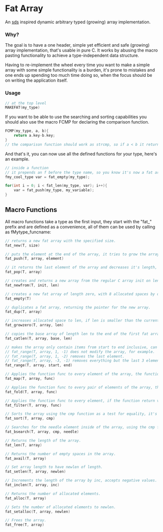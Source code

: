 Fat Array
===
An [sds](https://github.com/antirez/sds) inspired dynamic arbitrary typed (growing) array implementation.

### Why?
The goal is to have a one header, simple yet efficient and safe (growing) array implementation, that's usable in pure C. It works by abusing the macro pasting functionality to achieve a type-independent data structure.

Having to re-implement the wheel every time you want to make a simple array with some simple functionality is a burden, it's prone to mistakes and one ends up spending too much time doing so, when the focus should be on writing the application itself.

### Usage
```c
// at the top level
MAKEFAT(my_type)

```
If you want to be able to use the searching and sorting capabilities you should also use the macro FCMP for declaring the comparison function.
```c
FCMP(my_type, a, b){
	return a.key-b.key;
}
// the comparison function should work as strcmp, so if a < b it returns less than 1, if a == b it returns 0, and if a > b it returns more than 1
```

And that's it, you can now use all the defined functions for your type, here's an example.

```c
// inside a function
// it prepends an f before the type name, so you know it's now a fat array, or fat pointer array
fmy_cool_type var = fat_empty(my_type);

for(int i = 0; i < fat_len(my_type, var); i++){
	var = fat_push(my_type, my_variable);
}

```

## Macro Functions
All macro functions take a type as the first input, they start with the "fat\_" prefix and are defined as a convenience, all of them can be used by calling as fMytype\_funcname:

```c
// returns a new fat array with the specified size.
fat_new(T, size)

// puts the element at the end of the array, it tries to grow the array if there is not enough space at the end of the array, so the function returns a pointer, and should be used as arr = fat_push(type, arr, element).
fat_push(T, array, element)

// it returns the last element of the array and decreases it's length, returns (T){0} if the array is empty.
fat_pop(T, array)

// creates and returns a new array from the regular C array init on length len.
fat_newfrom(T, init, len)

// creates a new fat array of length zero, with 8 allocated spaces by default.
fat_empty(T)

// duplicates a fat array, returning the pointer for the new array.
fat_dup(T, array)

// increases allocated space to len, if len is smaller than the currently allocated space it does nothing.
fat_growzero(T, array, len)

// copies the base array of length len to the end of the first fat array.
fat_catlen(T, array, base, len)

// makes the array only contain items from start to end inclusive, can be used with negative numbers, which wrap around.
// fat_range(T, array, 1, -1) does not modify the array, for example.
// fat_range(T, array, 1, -2) removes the last element.
// fat_range(T, array, -3, -1) removes everything but the last 3 elements.
fat_range(T, array, start, end)

// Applies the function func to every element of the array, the function should have it's prototype as: T func_name(T).
fat_map(T, array, func)

// Applies the function func to every pair of elements of the array, the function should have it's prototype as: T func_name(T,T).
fat_fold(T, array, func)

// Applies the function func to every element, if the function return value is different than 0 it then pushes said element into a new fat array.
fat_filter(T, array, func)

// Sorts the array using the cmp function as a test for equality, it's implemented using quicksort and shellsort.
fat_sort(T, array, cmp)

// Searches for the needle element inside of the array, using the cmp function for a test of equality, the array must be sorted before using.
fat_bsearch(T, array, cmp, needle)

// Returns the length of the array.
fat_len(T, array)

// Returns the number of empty spaces in the array.
fat_avail(T, array)

// Set array length to have newlen of length.
fat_setlen(T, array, newlen)

// Increments the length of the array by inc, accepts negative values.
fat_inclen(T, array, inc)

// Returns the number of allocated elements.
fat_alloc(T, array)

// Sets the number of allocated elements to newlen.
fat_setalloc(T, array, newlen)

// Frees the array.
fat_free(T, array)
```